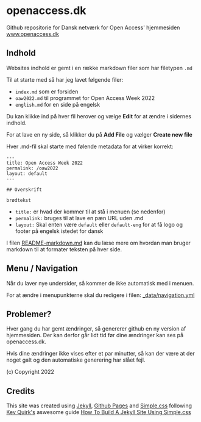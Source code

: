 # openaccess.dk

Github repositorie for Dansk netværk for Open Access' hjemmesiden www.openaccess.dk

## Indhold

Websites indhold er gemt i en række markdown filer som har filetypen `.md`

Til at starte med så har jeg lavet følgende filer:

- `index.md` som er forsiden
- `oaw2022.md` til programmet for Open Access Week 2022
- `english.md` for en side på engelsk

Du kan klikke ind på hver fil herover og vælge **Edit** for at ændre i sidernes indhold.

For at lave en ny side, så klikker du på **Add File** og vælger **Create new file**

Hver .md-fil skal starte med følende metadata for at virker korrekt:

```
---
title: Open Access Week 2022
permalink: /oaw2022
layout: default
---

## Overskrift

brødtekst
```

- `title:` er hvad der kommer til at stå i menuen (se nedenfor)
- `permalink:` bruges til at lave en pæn URL uden .md
- `layout:` Skal enten være `default` eller `default-eng` for at få logo og footer på engelsk istedet for dansk

I filen [README-markdown.md](README-markdown.md) kan du læse mere om hvordan man bruger markdown til at formater teksten på hver side.

## Menu / Navigation

Når du laver nye undersider, så kommer de ikke automatisk med i menuen.

For at ændre i menupunkterne skal du redigere i filen: [_data/navigation.yml](https://github.com/openaccess-dk/openaccess-dk.github.io/blob/main/_data/navigation.yml)

## Problemer?

Hver gang du har gemt ændringer, så genererer github en ny version af hjemmesiden. Der kan derfor går lidt tid før dine ændringer kan ses på openaccess.dk.

Hvis dine ændringer ikke vises efter et par minutter, så kan der være at der noget galt og den automatiske generering har slået fejl.

(c) Copyright 2022

## Credits

This site was created using [Jekyll](https://jekyllrb.com), [Github Pages](https://pages.github.com/) and [Simple.css](https://simplecss.org) following [Kev Quirk's](https://kevq.uk) aswesome guide [How To Build A Jekyll Site Using Simple.css](https://kevq.uk/how-to-build-jekyll-site-simple-css/)
